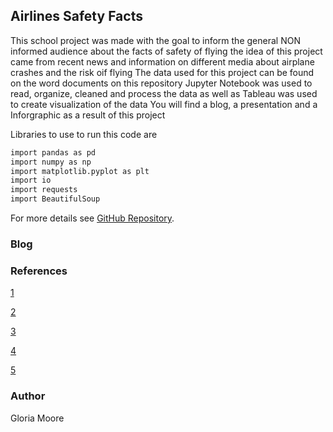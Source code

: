 ## Airlines Safety Facts

This school project was made with the goal to inform the general NON informed audience about the facts of safety of flying the idea of this project came from recent news and information on different media about airplane crashes and the risk oif flying The data used for this project can be found on the word documents on this repository Jupyter Notebook was used to read, organize, cleaned and process the data as well as Tableau was used to create visualization of the data You will find a blog, a presentation and a Inforgraphic as a result of this project



Libraries to use to run this code are

```markdown
import pandas as pd
import numpy as np
import matplotlib.pyplot as plt
import io
import requests
import BeautifulSoup
```

For more details see [GitHub Repository](https://github.com/gloriaypradal/DSC640_Airplane).

### Blog

[](https://gloriaypradal8.wixsite.com/website/post/let-s-fly)

### References

[1](https://www.statista.com/statistics/564769/airline-industry-number-of-flights/)

[2](http://www.baaa-acro.com/statistics/crashs-rate-per-year)

[3](https://www-fars.nhtsa.dot.gov/Main/index.aspx)

[4](http://www.baaa-acro.com/statistics/crashs-rate-per-year)

[5](https://github.com/fivethirtyeight/data/tree/master/airline-safety)

### Author

Gloria Moore
